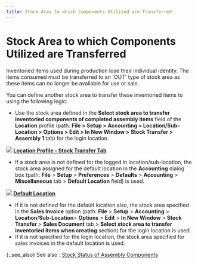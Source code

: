 ```yaml
---
title: Stock Area to which Components Utilized are Transferred
---
```


# Stock Area to which Components Utilized are Transferred


Inventoried items used during production lose their individual identity.  The items consumed must be transferred to an 'OUT' type of stock area  as these items can no longer be available for use or sale.


You can define another stock area to transfer these inventoried items  to using the following logic:

- Use the stock  area defined in the **Select stock area 
 to transfer inventoried components of completed assembly items** field  of the **Location** profile (path:  **File &gt; Setup &gt; Accounting &gt; 
 Location/Sub-Location &gt; Options &gt; Edit &gt; In New Window &gt; Stock 
 Transfer &gt; Assembly 1** tab) for the login  location.



**![]({{site.ba_baseurl}}/img/lens.gif) [Location  Profile - Stock Transfer Tab]({{site.sc_chm}}/options/locations-and-sub-locations/set-up-locations/the_location_profile_stock_transfer.html)**

- If a stock  area is not defined for the logged in location/sub-location, the stock  area assigned for the default location in the **Accounting**  dialog box (path: **File** > **Setup** > **Preferences**  > **Defaults** > **Accounting**  > **Miscellaneous** tab > **Default Location** field) is used.



**![]({{site.ba_baseurl}}/img/lens.gif) [Default  Location]({{site.sc_chm}}/misc/default_location.html)**

- If it is not  defined for the default location also, the stock area specified in the  **Sales Invoice** option (path: **File** > **Setup**  > **Accounting** > **Location**/**Sub-Location**> **Options**  > **Edit** > **In 
 New Window** > **Stock** **Transfer** > **Sales 
 Document** tab > **Select stock 
 area to transfer inventoried items when creating** section) for the  login location  is used.
- If it is not  specified for the login  location, the stock area specified for sales invoices in the default location  is used.



{:.see_also}
See also
: [Stock  Status of Assembly Components]({{site.ba_baseurl}}/prod-asm/building-wo/entering-qty-built/back-proc/asm-items/asm-cmpts/stock_status_of_assembly_components.html)
